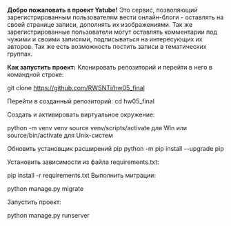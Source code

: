 **Добро пожаловать в проект Yatube!**
Это сервис, позволяющий зарегистрированным пользователям вести онлайн-блоги - оставлять на своей странице записи, дополнять их изображениями. Так же зарегистрированные пользователи могут оставлять комментарии под чужими и своими записями, подписываться на интересующих их авторов. Так же есть возможность постить записи в тематических группах.

**Как запустить проект:**
Клонировать репозиторий и перейти в него в командной строке:

git clone https://github.com/RWSNTi/hw05_final

Перейти в созданный репозиторий:
cd hw05_final

Cоздать и активировать виртуальное окружение:

python -m venv venv
source venv/scripts/activate для Win или source/bin/activate для Unix-систем

Обновить установщик расширений pip
python -m pip install --upgrade pip

Установить зависимости из файла requirements.txt:

pip install -r requirements.txt
Выполнить миграции:

python manage.py migrate

Запустить проект:

python manage.py runserver
